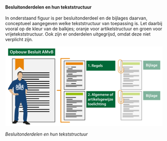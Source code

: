 #### Besluitonderdelen en hun tekststructuur

In onderstaand figuur is per besluitonderdeel en de bijlages daarvan,
conceptueel aangegeven welke tekststructuur van toepassing is. Let daarbij
vooral op de kleur van de balkjes; oranje voor artikelstructuur en groen voor
vrijetekststructuur. Ook zijn er onderdelen uitgegrijsd, omdat deze niet
verplicht zijn.

![](media/931cfc41488a85c464087a48dcb6329d.png)

*Besluitonderdelen en hun tekststructuur*
